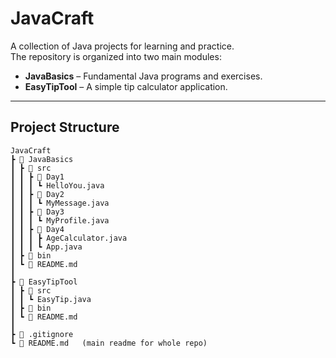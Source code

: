 # JavaCraft

A collection of Java projects for learning and practice.  
The repository is organized into two main modules:

- **JavaBasics** – Fundamental Java programs and exercises.  
- **EasyTipTool** – A simple tip calculator application.

---

## Project Structure

```
JavaCraft
┣ 📂 JavaBasics
┃ ┣ 📂 src
┃ ┃ ┣ 📂 Day1
┃ ┃ ┃ ┗ HelloYou.java
┃ ┃ ┣ 📂 Day2
┃ ┃ ┃ ┗ MyMessage.java
┃ ┃ ┣ 📂 Day3
┃ ┃ ┃ ┗ MyProfile.java
┃ ┃ ┣ 📂 Day4
┃ ┃ ┃ ┣ AgeCalculator.java
┃ ┃ ┃ ┗ App.java
┃ ┣ 📂 bin
┃ ┗ 📜 README.md
┃
┣ 📂 EasyTipTool
┃ ┣ 📂 src
┃ ┃ ┗ EasyTip.java
┃ ┣ 📂 bin
┃ ┗ 📜 README.md
┃
┣ 📜 .gitignore
┗ 📜 README.md   (main readme for whole repo)
```
